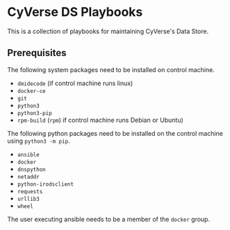 # CyVerse DS Playbooks

This is a collection of playbooks for maintaining CyVerse's Data Store.


## Prerequisites

The following system packages need to be installed on control machine.

* `dmidecode` (if control machine runs linux)
* `docker-ce`
* `git`
* `python3`
* `python3-pip`
* `rpm-build` (`rpm`) if control machine runs Debian or Ubuntu)

The following python packages need to be installed on the control machine using `python3 -m pip`.

* `ansible`
* `docker`
* `dnspython`
* `netaddr`
* `python-irodsclient`
* `requests`
* `urllib3`
* `wheel`

The user executing ansible needs to be a member of the `docker` group.
